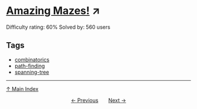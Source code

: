 # [Amazing Mazes!](https://projecteuler.net/problem=380) ↗️

Difficulty rating: 60%
Solved by: 560 users
## Tags

- [combinatorics](../tags/combinatorics.md)
- [path-finding](../tags/path-finding.md)
- [spanning-tree](../tags/spanning-tree.md)



---

[↑ Main Index](../README.md)


<div align=center><a href='379.md'>← Previous</a> &nbsp;&nbsp; &nbsp;&nbsp;  <a href='381.md'>Next →</a></div>
